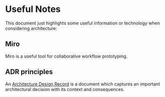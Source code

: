 # Useful Notes

This document just highlights some useful information or technology when considering architecture:

## Miro

Miro is a useful tool for collaborative workflow prototyping.

## ADR principles

An [Architecture Design Record](https://github.com/joelparkerhenderson/architecture_decision_record) is a document which captures an important architectural decision with its context and consequences.
